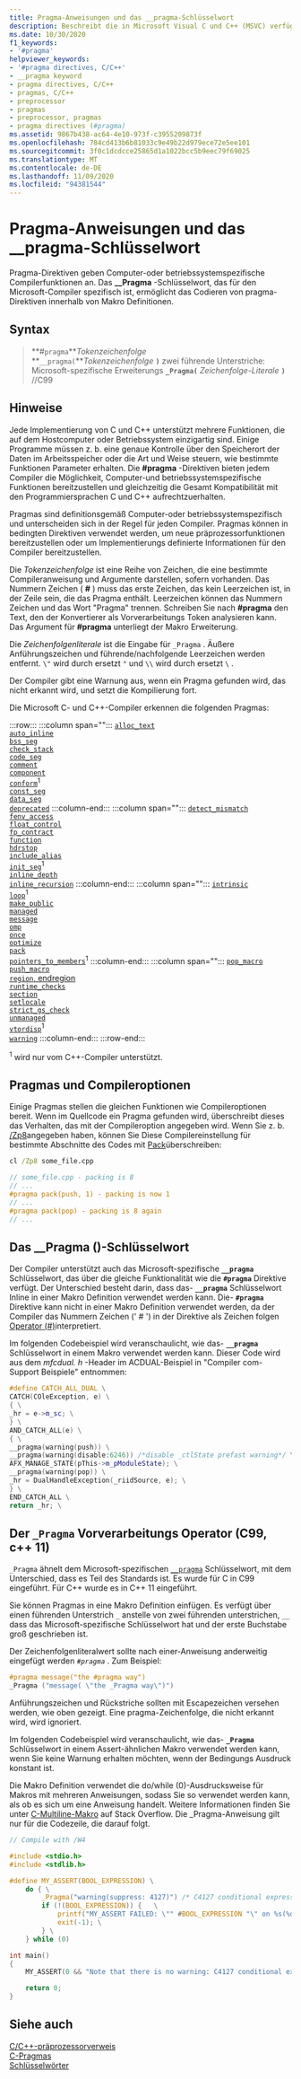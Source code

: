 ```yaml
---
title: Pragma-Anweisungen und das __pragma-Schlüsselwort
description: Beschreibt die in Microsoft Visual C und C++ (MSVC) verfügbaren pragma-Direktiven.
ms.date: 10/30/2020
f1_keywords:
- '#pragma'
helpviewer_keywords:
- '#pragma directives, C/C++'
- __pragma keyword
- pragma directives, C/C++
- pragmas, C/C++
- preprocessor
- pragmas
- preprocessor, pragmas
- pragma directives (#pragma)
ms.assetid: 9867b438-ac64-4e10-973f-c3955209873f
ms.openlocfilehash: 784cd413b6b81033c9e49b22d979ece72e5ee101
ms.sourcegitcommit: 3f0c1dcdcce25865d1a1022bcc5b9eec79f69025
ms.translationtype: MT
ms.contentlocale: de-DE
ms.lasthandoff: 11/09/2020
ms.locfileid: "94381544"
---
```

# <a name="pragma-directives-and-the-__pragma-keyword"></a>Pragma-Anweisungen und das __pragma-Schlüsselwort

Pragma-Direktiven geben Computer-oder betriebssystemspezifische Compilerfunktionen an. Das **__Pragma** -Schlüsselwort, das für den Microsoft-Compiler spezifisch ist, ermöglicht das Codieren von pragma-Direktiven innerhalb von Makro Definitionen.

## <a name="syntax"></a>Syntax

> **#`pragma`***Tokenzeichenfolge*\
> **`__pragma(`***Tokenzeichenfolge* **`)`** zwei führende Unterstriche: Microsoft-spezifische Erweiterungs **`_Pragma(`** *Zeichenfolge-Literale* **`)`** //C99

## <a name="remarks"></a>Hinweise

Jede Implementierung von C und C++ unterstützt mehrere Funktionen, die auf dem Hostcomputer oder Betriebssystem einzigartig sind. Einige Programme müssen z. b. eine genaue Kontrolle über den Speicherort der Daten im Arbeitsspeicher oder die Art und Weise steuern, wie bestimmte Funktionen Parameter erhalten. Die **#pragma** -Direktiven bieten jedem Compiler die Möglichkeit, Computer-und betriebssystemspezifische Funktionen bereitzustellen und gleichzeitig die Gesamt Kompatibilität mit den Programmiersprachen C und C++ aufrechtzuerhalten.

Pragmas sind definitionsgemäß Computer-oder betriebssystemspezifisch und unterscheiden sich in der Regel für jeden Compiler. Pragmas können in bedingten Direktiven verwendet werden, um neue präprozessorfunktionen bereitzustellen oder um Implementierungs definierte Informationen für den Compiler bereitzustellen.

Die *Tokenzeichenfolge* ist eine Reihe von Zeichen, die eine bestimmte Compileranweisung und Argumente darstellen, sofern vorhanden. Das Nummern Zeichen ( **#** ) muss das erste Zeichen, das kein Leerzeichen ist, in der Zeile sein, die das Pragma enthält. Leerzeichen können das Nummern Zeichen und das Wort "Pragma" trennen. Schreiben Sie nach **#pragma** den Text, den der Konvertierer als Vorverarbeitungs Token analysieren kann. Das Argument für **#pragma** unterliegt der Makro Erweiterung.

Die *Zeichenfolgenliterale* ist die Eingabe für `_Pragma` . Äußere Anführungszeichen und führende/nachfolgende Leerzeichen werden entfernt. `\"` wird durch ersetzt `"` und `\\` wird durch ersetzt `\` .

Der Compiler gibt eine Warnung aus, wenn ein Pragma gefunden wird, das nicht erkannt wird, und setzt die Kompilierung fort.

Die Microsoft C- und C++-Compiler erkennen die folgenden Pragmas:

:::row:::
   :::column span="":::
      [`alloc_text`](../preprocessor/alloc-text.md)\
      [`auto_inline`](../preprocessor/auto-inline.md)\
      [`bss_seg`](../preprocessor/bss-seg.md)\
      [`check_stack`](../preprocessor/check-stack.md)\
      [`code_seg`](../preprocessor/code-seg.md)\
      [`comment`](../preprocessor/comment-c-cpp.md)\
      [`component`](../preprocessor/component.md)\
      [`conform`](../preprocessor/conform.md)<sup>1</sup>\
      [`const_seg`](../preprocessor/const-seg.md)\
      [`data_seg`](../preprocessor/data-seg.md)\
      [`deprecated`](../preprocessor/deprecated-c-cpp.md)
   :::column-end:::
   :::column span="":::
      [`detect_mismatch`](../preprocessor/detect-mismatch.md)\
      [`fenv_access`](../preprocessor/fenv-access.md)\
      [`float_control`](../preprocessor/float-control.md)\
      [`fp_contract`](../preprocessor/fp-contract.md)\
      [`function`](../preprocessor/function-c-cpp.md)\
      [`hdrstop`](../preprocessor/hdrstop.md)\
      [`include_alias`](../preprocessor/include-alias.md)\
      [`init_seg`](../preprocessor/init-seg.md)<sup>1</sup>\
      [`inline_depth`](../preprocessor/inline-depth.md)\
      [`inline_recursion`](../preprocessor/inline-recursion.md)
   :::column-end:::
   :::column span="":::
      [`intrinsic`](../preprocessor/intrinsic.md)\
      [`loop`](../preprocessor/loop.md)<sup>1</sup>\
      [`make_public`](../preprocessor/make-public.md)\
      [`managed`](../preprocessor/managed-unmanaged.md)\
      [`message`](../preprocessor/message.md)\
      [`omp`](../preprocessor/omp.md)\
      [`once`](../preprocessor/once.md)\
      [`optimize`](../preprocessor/optimize.md)\
      [`pack`](../preprocessor/pack.md)\
      [`pointers_to_members`](../preprocessor/pointers-to-members.md)<sup>1</sup>
   :::column-end:::
   :::column span="":::
      [`pop_macro`](../preprocessor/pop-macro.md)\
      [`push_macro`](../preprocessor/push-macro.md)\
      [`region`, endregion](../preprocessor/region-endregion.md)\
      [`runtime_checks`](../preprocessor/runtime-checks.md)\
      [`section`](../preprocessor/section.md)\
      [`setlocale`](../preprocessor/setlocale.md)\
      [`strict_gs_check`](../preprocessor/strict-gs-check.md)\
      [`unmanaged`](../preprocessor/managed-unmanaged.md)\
      [`vtordisp`](../preprocessor/vtordisp.md)<sup>1</sup>\
      [`warning`](../preprocessor/warning.md)
   :::column-end:::
:::row-end:::

<sup>1</sup> wird nur vom C++-Compiler unterstützt.

## <a name="pragmas-and-compiler-options"></a>Pragmas und Compileroptionen

Einige Pragmas stellen die gleichen Funktionen wie Compileroptionen bereit. Wenn im Quellcode ein Pragma gefunden wird, überschreibt dieses das Verhalten, das mit der Compileroption angegeben wird. Wenn Sie z. b. [/Zp8](../build/reference/zp-struct-member-alignment.md)angegeben haben, können Sie Diese Compilereinstellung für bestimmte Abschnitte des Codes mit [Pack](../preprocessor/pack.md)überschreiben:

```cmd
cl /Zp8 some_file.cpp
```

```cpp
// some_file.cpp - packing is 8
// ...
#pragma pack(push, 1) - packing is now 1
// ...
#pragma pack(pop) - packing is 8 again
// ...
```

## <a name="the-__pragma-keyword"></a>Das __Pragma ()-Schlüsselwort

Der Compiler unterstützt auch das Microsoft-spezifische **`__pragma`** Schlüsselwort, das über die gleiche Funktionalität wie die **`#pragma`** Direktive verfügt. Der Unterschied besteht darin, dass das- **`__pragma`** Schlüsselwort Inline in einer Makro Definition verwendet werden kann. Die- **`#pragma`** Direktive kann nicht in einer Makro Definition verwendet werden, da der Compiler das Nummern Zeichen (' # ') in der Direktive als Zeichen folgen [Operator (#)](../preprocessor/stringizing-operator-hash.md)interpretiert.

Im folgenden Codebeispiel wird veranschaulicht, wie das- **`__pragma`** Schlüsselwort in einem Makro verwendet werden kann. Dieser Code wird aus dem *mfcdual. h* -Header im ACDUAL-Beispiel in "Compiler com-Support Beispiele" entnommen:

```cpp
#define CATCH_ALL_DUAL \
CATCH(COleException, e) \
{ \
_hr = e->m_sc; \
} \
AND_CATCH_ALL(e) \
{ \
__pragma(warning(push)) \
__pragma(warning(disable:6246)) /*disable _ctlState prefast warning*/ \
AFX_MANAGE_STATE(pThis->m_pModuleState); \
__pragma(warning(pop)) \
_hr = DualHandleException(_riidSource, e); \
} \
END_CATCH_ALL \
return _hr; \
```

## <a name="the-_pragma-preprocessing-operator-c99-c11"></a>Der `_Pragma` Vorverarbeitungs Operator (C99, c++ 11)

`_Pragma` ähnelt dem Microsoft-spezifischen [`__pragma`](#the-__pragma-keyword) Schlüsselwort, mit dem Unterschied, dass es Teil des Standards ist. Es wurde für C in C99 eingeführt. Für C++ wurde es in C++ 11 eingeführt.

 Sie können Pragmas in eine Makro Definition einfügen. Es verfügt über einen führenden Unterstrich `_` anstelle von zwei führenden unterstrichen, `__` dass das Microsoft-spezifische Schlüsselwort hat und der erste Buchstabe groß geschrieben ist.

Der Zeichenfolgenliteralwert sollte nach einer-Anweisung anderweitig eingefügt werden *`#pragma`* . Zum Beispiel:

```c
#pragma message("the #pragma way")
_Pragma ("message( \"the _Pragma way\")") 
```

Anführungszeichen und Rückstriche sollten mit Escapezeichen versehen werden, wie oben gezeigt. Eine pragma-Zeichenfolge, die nicht erkannt wird, wird ignoriert.

Im folgenden Codebeispiel wird veranschaulicht, wie das- **`_Pragma`** Schlüsselwort in einem Assert-ähnlichen Makro verwendet werden kann, wenn Sie keine Warnung erhalten möchten, wenn der Bedingungs Ausdruck konstant ist. 

Die Makro Definition verwendet die do/while (0)-Ausdrucksweise für Makros mit mehreren Anweisungen, sodass Sie so verwendet werden kann, als ob es sich um eine Anweisung handelt. Weitere Informationen finden Sie unter [C-Multiline-Makro](https://stackoverflow.com/questions/1067226/c-multi-line-macro-do-while0-vs-scope-block) auf Stack Overflow. Die _Pragma-Anweisung gilt nur für die Codezeile, die darauf folgt.

```C
// Compile with /W4

#include <stdio.h>
#include <stdlib.h>

#define MY_ASSERT(BOOL_EXPRESSION) \
    do { \
        _Pragma("warning(suppress: 4127)") /* C4127 conditional expression is constant */  \
        if (!(BOOL_EXPRESSION)) {   \
            printf("MY_ASSERT FAILED: \"" #BOOL_EXPRESSION "\" on %s(%d)", __FILE__, __LINE__); \
            exit(-1); \
        } \
    } while (0)

int main()
{
    MY_ASSERT(0 && "Note that there is no warning: C4127 conditional expression is constant");

    return 0;
}
```

## <a name="see-also"></a>Siehe auch

[C/C++-präprozessorverweis](../preprocessor/c-cpp-preprocessor-reference.md)\
[C-Pragmas](../c-language/c-pragmas.md)\
[Schlüsselwörter](../cpp/keywords-cpp.md)
